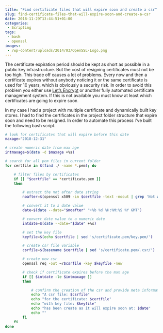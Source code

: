 ```yaml
---
title: "Find certificate files that will expire soon and create a csr"
slug: find-certificate-files-that-will-expire-soon-and-create-a-csr
date: 2018-11-29T13:44:51+01:00
categories:
 - Scripting
tags:
 - bash
 - openssl
images:
 - /wp-content/uploads/2014/03/OpenSSL-Logo.png
---
```


The certificate expiration period should be kept as short as possible in a public key infrastructure. But the cost of resigning certificates must not be too high. This trade off causes a lot of problems. Every now and then a certificate expires without anybody noticing it or the same certificate is used for 10 years, which is obviously a security risk. In order to avoid this problem you either use [Let’s Encrypt](https://letsencrypt.org/) or another fully automated certificate management system. If this is not available you must know at least which certificates are going to expire soon.
<!--more-->

In my case I had a project with multiple certificate and dynamically built key stores. I had to find the certificates in the project folder structure that expire soon and need to be resigned. In order to automate this process I've built the following bash script.

```sh
# look for certificates that will expire before this date
maxage="2018-12-31"

# create numeric date from max age
intmaxage=$(date -d $maxage +%s)

# search for all pem files in current folder
for certfile in $(find ./ -name *.pem); do

    # filter files by certificates
    if [[ "$certfile" == *certificate.pem ]]
    then

        # extract the not after date string
        noafter=$(openssl x509 -in $certfile -text -noout | grep 'Not After :' | cut -d':' -f2- | sed 's/ //')

        # convert it to a date value
        date=$(date --date="$noafter" "+%b %d %H:%M:%S %Y GMT")

        # convert date value to a numeric date
        intdate=$(date --date="$date" +%s)

        # set the key file
        keyfile=$(echo $certfile | sed 's/certificate.pem/key.pem/')

        # create csr file variable
        csrfile=$(basename $certfile | sed 's/certificate.pem/.csr/')

        # create new csr
        openssl req -out ~/$csrfile -key $keyfile -new

        # check if certificate expires before the max age
        if [[ $intdate -le $intmaxage ]]
        then

            # confirm the creation of the csr and provide meta information
            echo "A csr file: $csrfile"
            echo "for the certificate: $certfile"
            echo "with key file: $keyfile"
            echo "has been create as it will expire soon at: $date"
            echo ""
        fi
    fi
done
```